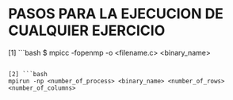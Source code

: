 # PASOS PARA LA EJECUCION DE CUALQUIER EJERCICIO

[1] ```bash
$ mpicc -fopenmp -o <filename.c> <binary_name>
```

[2] ```bash
mpirun -np <number_of_process> <binary_name> <number_of_rows> <number_of_columns>
```

